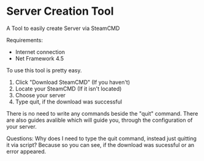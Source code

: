 # Server Creation Tool
A Tool to easily create Server via SteamCMD

Requirements:
- Internet connection
- Net Framework 4.5

To use this tool is pretty easy.

1. Click "Download SteamCMD" (If you haven't)
2. Locate your SteamCMD (If it isn't located)
3. Choose your server
4. Type quit, if the download was successful

There is no need to write any commands beside the "quit" command.
There are also guides avalible which will guide you, through the configuration of your server.


Questions:
Why does I need to type the quit command, instead just quitting it via script?
Because so you can see, if the download was sucessful or an error appeared.
